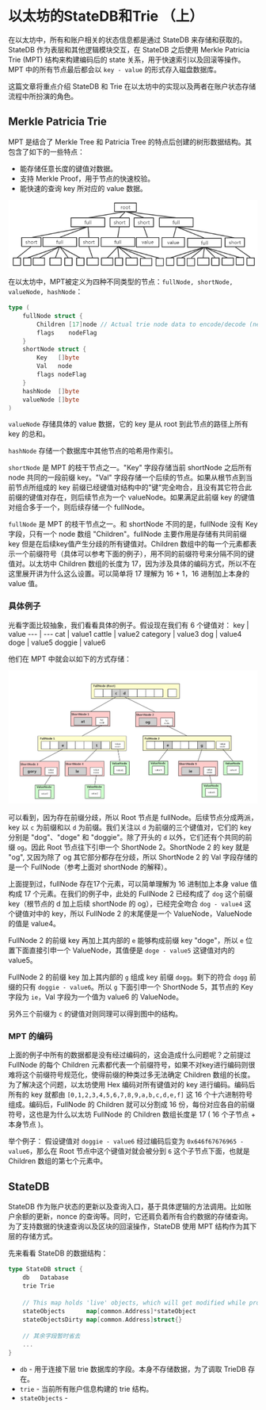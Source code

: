 # **以太坊的StateDB和Trie （上）**

在以太坊中，所有和账户相关的状态信息都是通过 StateDB 来存储和获取的。StateDB 作为表层和其他逻辑模块交互，在 StateDB 之后使用 Merkle Patricia Trie (MPT) 结构来构建编码后的 state 关系，用于快速索引以及回滚等操作。MPT 中的所有节点最后都会以 `key - value` 的形式存入磁盘数据库。

这篇文章将重点介绍 StateDB 和 Trie 在以太坊中的实现以及两者在账户状态存储流程中所扮演的角色。

## **Merkle Patricia Trie**

MPT 是结合了 Merkle Tree 和 Patricia Tree 的特点后创建的树形数据结构。其包含了如下的一些特点：
- 能存储任意长度的键值对数据。
- 支持 Merkle Proof，用于节点的快速校验。
- 能快速的查询 key 所对应的 value 数据。

![mpt](https://github.com/heeeeeng/my_docs/blob/master/statedb_and_trie/mpt.png?raw=true)

在以太坊中，MPT被定义为四种不同类型的节点：`fullNode, shortNode, valueNode, hashNode`：
```go
type (
    fullNode struct {
        Children [17]node // Actual trie node data to encode/decode (needs custom encoder)
        flags    nodeFlag
    }
    shortNode struct {
        Key   []byte
        Val   node
        flags nodeFlag
    }
    hashNode  []byte
    valueNode []byte
)
```
`valueNode` 存储具体的 value 数据，它的 key 是从 root 到此节点的路径上所有 key 的总和。

`hashNode` 存储一个数据库中其他节点的哈希用作索引。

`shortNode` 是 MPT 的枝干节点之一。"Key" 字段存储当前 shortNode 之后所有 node 共同的一段前缀 key。"Val" 字段存储一个后续的节点。如果从根节点到当前节点所组成的 key 前缀已经键值对结构中的"键"完全吻合，且没有其它符合此前缀的键值对存在，则后续节点为一个 valueNode。如果满足此前缀 key 的键值对组合多于一个，则后续存储一个 fullNode。

`fullNode` 是 MPT 的枝干节点之一。和 shortNode 不同的是，fullNode 没有 Key 字段，只有一个 node 数组 "Children"。fullNode 主要作用是存储有共同前缀 key 但是在后续key值产生分歧的所有键值对。Children 数组中的每一个元素都表示一个前缀符号（具体可以参考下面的例子），用不同的前缀符号来分隔不同的键值对。以太坊中 Children 数组的长度为 17，因为涉及具体的编码方式，所以不在这里展开讲为什么这么设置。可以简单将 17 理解为 16 + 1，16 进制加上本身的 value 值。

### **具体例子**
光看字面比较抽象，我们看看具体的例子。假设现在我们有 6 个键值对：
key | value
--- | --- 
cat | value1
cattle | value2
category | value3
dog | value4
doge | value5
doggie | value6

他们在 MPT 中就会以如下的方式存储：

![mpt example](https://github.com/heeeeeng/my_docs/blob/master/statedb_and_trie/trie%20example.jpg?raw=true)

可以看到，因为存在前缀分歧，所以 Root 节点是 fullNode。后续节点分成两派，key 以 `c` 为前缀和以 `d` 为前缀。我们关注以 `d` 为前缀的三个键值对，它们的 key 分别是 "dog"、"doge" 和 "doggie"。除了开头的 `d` 以外，它们还有个共同的前缀 `og`。因此 Root 节点往下引申一个 ShortNode 2。ShortNode 2 的 key 就是 "og", 又因为除了 og 其它部分都存在分歧，所以 ShortNode 2 的 Val 字段存储的是一个 FullNode（参考上面对 shortNode 的解释）。

上面提到过，fullNode 存在17个元素，可以简单理解为 16 进制加上本身 value 值构成 17 个元素。在我们的例子中，此处的 FullNode 2 已经构成了 `dog` 这个前缀 key（根节点的 d 加上后续 shortNode 的 og），已经完全吻合 `dog - value4` 这个键值对中的 key，所以 FullNode 2 的末尾便是一个 ValueNode，ValueNode 的值是 value4。

FullNode 2 的前缀 key 再加上其内部的 `e` 能够构成前缀 key "doge"，所以 `e` 位置下面直接引申一个 ValueNode，其值便是 `doge - value5` 这键值对内的 value5。

FullNode 2 的前缀 key 加上其内部的 `g` 组成 key 前缀 `dogg`。剩下的符合 `dogg` 前缀的只有 `doggie - value6`。所以 `g` 下面引申一个 ShortNode 5，其节点的 Key 字段为 `ie`，Val 字段为一个值为 value6 的 ValueNode。

另外三个前缀为 `c` 的键值对则同理可以得到图中的结构。

### **MPT 的编码**

上面的例子中所有的数据都是没有经过编码的，这会造成什么问题呢？之前提过 FullNode 的每个 Children 元素都代表一个前缀符号，如果不对key进行编码则很难将这个前缀符号规范化，使得前缀的种类过多无法确定 Children 数组的长度。为了解决这个问题，以太坊使用 Hex 编码对所有键值对的 key 进行编码。编码后所有的 key 就都由 `[0,1,2,3,4,5,6,7,8,9,a,b,c,d,e,f]` 这 16 个十六进制符号组成。编码后，FullNode 的 Children 就可以分割成 16 份，每份对应各自的前缀符号，这也是为什么以太坊 FullNode 的 Children 数组长度是 17 ( 16 个子节点 + 本身节点 )。

举个例子：
假设键值对 `doggie - value6` 经过编码后变为 `0x646f67676965 - value6`，那么在 Root 节点中这个键值对就会被分到 `6` 这个子节点下面，也就是 Children 数组的第七个元素中。

## **StateDB**

StateDB 作为账户状态的更新以及查询入口，基于具体逻辑的方法调用。比如账户余额的更新，nonce 的查询等。同时，它还肩负着所有合约数据的存储查询。为了支持数据的快速查询以及区块的回滚操作，StateDB 使用 MPT 结构作为其下层的存储方式。

先来看看 StateDB 的数据结构：
```go
type StateDB struct {
    db   Database
    trie Trie

    // This map holds 'live' objects, which will get modified while processing a state transition.
    stateObjects      map[common.Address]*stateObject
    stateObjectsDirty map[common.Address]struct{}

    // 其余字段暂时省去
    ...
}
```

- `db` - 用于连接下层 trie 数据库的字段。本身不存储数据，为了调取 TrieDB 存在。
- `trie` - 当前所有账户信息构建的 trie 结构。
- `stateObjects` - 


